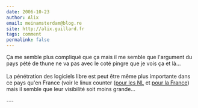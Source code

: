 ```yaml
---
date: 2006-10-23
author: Alix
email: meinamsterdam@blog.re
site: http://alix.guillard.fr
tags: comment
permalink: false
---
```


<p>
Ça me semble plus compliqué que ça mais il me semble que l'argument du pays pété de thune ne va pas avec le coté pingre que je vois ça et là... 
<br/><br/>
La pénétration des logiciels libre est peut être même plus importante dans ce pays qu'en France (voir le linux counter (<a href="http://counter.li.org/reports/place.php?place=NL">pour les NL</a> et <a href="http://counter.li.org/reports/place.php?place=FR">pour la France</a>) mais il semble que leur visibilité soit moins grande...
</p>
---